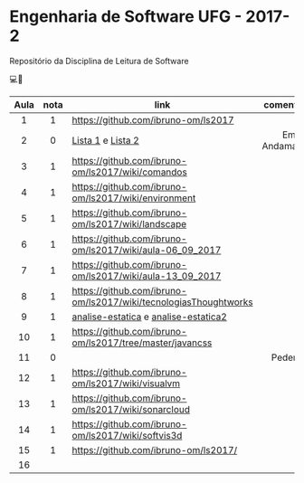 # Engenharia de Software UFG - 2017-2

Repositório da Disciplina de Leitura de Software

 :computer::eyes:


| Aula  | nota | link | comentário  |
|:-:|:-:|---|:-:|
| 1  | 1  | https://github.com/ibruno-om/ls2017  |   |
| 2  | 0  | [Lista 1](https://github.com/ibruno-om/ls2017/blob/master/docs/Lista%201.odt) e [Lista 2](https://github.com/ibruno-om/ls2017/blob/master/docs/Lista%202.odt)  | Em Andamaneto  |
| 3  | 1  | https://github.com/ibruno-om/ls2017/wiki/comandos  |   |
| 4  | 1  | https://github.com/ibruno-om/ls2017/wiki/environment  |   |
| 5  | 1  | https://github.com/ibruno-om/ls2017/wiki/landscape  |   |
| 6  | 1  | https://github.com/ibruno-om/ls2017/wiki/aula-06_09_2017  |   |
| 7  | 1  | https://github.com/ibruno-om/ls2017/wiki/aula-13_09_2017  |   |
| 8  | 1  | https://github.com/ibruno-om/ls2017/wiki/tecnologiasThoughtworks  |   |
| 9  | 1  | [analise-estatica](https://github.com/ibruno-om/ls2017/tree/master/analise-estatica) e [analise-estatica2](https://github.com/ibruno-om/ls2017/tree/master/analise-estatica2)  |   |
| 10  | 1  | https://github.com/ibruno-om/ls2017/tree/master/javancss  |   |
| 11  | 0  |   | Pedente  |
| 12  | 1  | https://github.com/ibruno-om/ls2017/wiki/visualvm  |   |
| 13  | 1  | https://github.com/ibruno-om/ls2017/wiki/sonarcloud  |   |
| 14  | 1  | https://github.com/ibruno-om/ls2017/wiki/softvis3d  |   |
| 15  | 1  | https://github.com/ibruno-om/ls2017/  |   |
| 16  |   |   |   |
